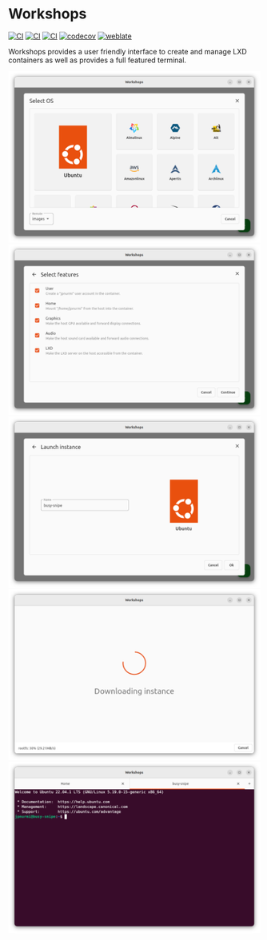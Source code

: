 # Workshops

[![CI](https://github.com/canonical/workshops/workflows/Build/badge.svg)](https://github.com/canonical/workshops/actions/workflows/build.yaml)
[![CI](https://github.com/canonical/workshops/workflows/Analysis/badge.svg)](https://github.com/canonical/workshops/actions/workflows/analysis.yaml)
[![CI](https://github.com/canonical/workshops/workflows/Test/badge.svg)](https://github.com/canonical/workshops/actions/workflows/test.yaml)
[![codecov](https://codecov.io/gh/canonical/workshops/branch/main/graph/badge.svg?token=vaHdVWBJeO)](https://codecov.io/gh/canonical/workshops)
[![weblate](https://hosted.weblate.org/widgets/workshops/-/workshops/svg-badge.svg)](https://hosted.weblate.org/engage/workshops/)

Workshops provides a user friendly interface to create and manage LXD containers
as well as provides a full featured terminal.

![select-os](.github/select-os.png)
![select-features](.github/select-features.png)
![launch-instance](.github/launch-instance.png)
![downloading-instance](.github/downloading-instance.png)
![terminal](.github/terminal.png)
